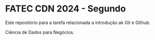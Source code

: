 # FATEC CDN 2024 - Segundo
Este repositório para a tarefa relacionada a introdução ak Git e Github.

Ciência de Dados para Negócios.
